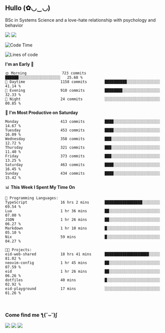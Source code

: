 <h2>Hullo (✿◡‿◡)</h2>

BSc in Systems Science and a love-hate relationship with psychology and behavior

<img src="https://github-readme-activity-graph.vercel.app/graph?username=hedonicadapter&theme=high-contrast"/>
<img src="https://github-readme-stats-git-masterrstaa-rickstaa.vercel.app/api?username=hedonicadapter&theme=highcontrast"/>

<!--START_SECTION:waka-->
![Code Time](http://img.shields.io/badge/Code%20Time-1%2C976%20hrs%2050%20mins-blue)

![Lines of code](https://img.shields.io/badge/From%20Hello%20World%20I%27ve%20Written-6.5%20million%20lines%20of%20code-blue)

**I'm an Early 🐤** 

```text
🌞 Morning                723 commits         ██████░░░░░░░░░░░░░░░░░░░   25.68 % 
🌆 Daytime                1158 commits        ██████████░░░░░░░░░░░░░░░   41.14 % 
🌃 Evening                910 commits         ████████░░░░░░░░░░░░░░░░░   32.33 % 
🌙 Night                  24 commits          ░░░░░░░░░░░░░░░░░░░░░░░░░   00.85 % 
```
📅 **I'm Most Productive on Saturday** 

```text
Monday                   413 commits         ████░░░░░░░░░░░░░░░░░░░░░   14.67 % 
Tuesday                  453 commits         ████░░░░░░░░░░░░░░░░░░░░░   16.09 % 
Wednesday                358 commits         ███░░░░░░░░░░░░░░░░░░░░░░   12.72 % 
Thursday                 321 commits         ███░░░░░░░░░░░░░░░░░░░░░░   11.40 % 
Friday                   373 commits         ███░░░░░░░░░░░░░░░░░░░░░░   13.25 % 
Saturday                 463 commits         ████░░░░░░░░░░░░░░░░░░░░░   16.45 % 
Sunday                   434 commits         ████░░░░░░░░░░░░░░░░░░░░░   15.42 % 
```


📊 **This Week I Spent My Time On** 

```text
💬 Programming Languages: 
TypeScript               16 hrs 2 mins       █████████████████░░░░░░░░   69.54 % 
Lua                      1 hr 36 mins        ██░░░░░░░░░░░░░░░░░░░░░░░   07.00 % 
JSON                     1 hr 26 mins        ██░░░░░░░░░░░░░░░░░░░░░░░   06.27 % 
Markdown                 1 hr 10 mins        █░░░░░░░░░░░░░░░░░░░░░░░░   05.10 % 
Nix                      59 mins             █░░░░░░░░░░░░░░░░░░░░░░░░   04.27 % 

🐱‍💻 Projects: 
eid-web-shared           18 hrs 41 mins      ████████████████████░░░░░   81.02 % 
neovim-config            1 hr 45 mins        ██░░░░░░░░░░░░░░░░░░░░░░░   07.59 % 
eid                      1 hr 26 mins        ██░░░░░░░░░░░░░░░░░░░░░░░   06.26 % 
dotfiles                 40 mins             █░░░░░░░░░░░░░░░░░░░░░░░░   02.92 % 
eid-playground           17 mins             ░░░░░░░░░░░░░░░░░░░░░░░░░   01.26 % 
```


<!--END_SECTION:waka-->

<br/>
<h3>Come find me ƪ(˘⌣˘)ʃ </h3>

<a href="https://hedonicadapter.com/"><img src="https://img.shields.io/badge/-Portfolio-3423A6?style=flat-square&logo=Google-Chrome&logoColor=white"/></a>
<a href="www.linkedin.com/in/sam-herman"><img src="https://img.shields.io/badge/-Sam%20Herman-0077B5?style=flat-square&logo=Linkedin&logoColor=white"/></a>
<a href="mailto:mailservice.samherman@gmail.com"><img src="https://img.shields.io/badge/-mailservice.samherman@gmail.com-D14836?style=flat-square&logo=Gmail&logoColor=white"/></a>

<!--
**cdthomp1/cdthomp1** is a ✨ _special_ ✨ repository because its `README.md` (this file) appears on your GitHub profile.


----
Credit: [cdthomp1](https://github.com/cdthomp1)

Last Edited on: 19/11/2020
